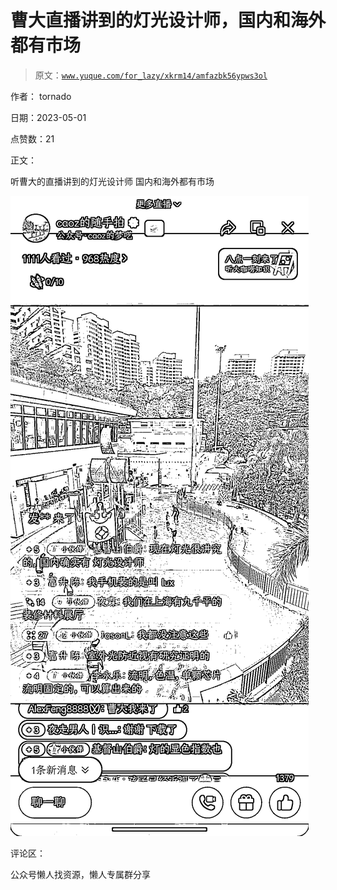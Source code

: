 # 曹大直播讲到的灯光设计师，国内和海外都有市场

> 原文：[`www.yuque.com/for_lazy/xkrm14/amfazbk56ypws3ol`](https://www.yuque.com/for_lazy/xkrm14/amfazbk56ypws3ol)



作者： tornado



日期：2023-05-01



点赞数：21



正文：



听曹大的直播讲到的灯光设计师 国内和海外都有市场



![](img/f7a2d58856935b0432318f8a1ac0772c.png)



评论区：



公众号懒人找资源，懒人专属群分享

